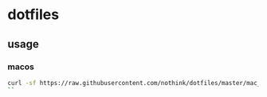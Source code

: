 
# dotfiles


## usage

### macos
```sh
curl -sf https://raw.githubusercontent.com/nothink/dotfiles/master/mac_bootstrap.sh | sh -s
``